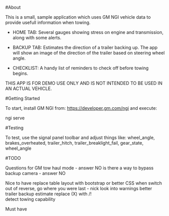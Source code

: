 #About

This is a small, sample application which uses GM NGI vehicle data to provide usefull information when towing.

* HOME TAB: Several gauges showing stress on engine and transmission, along with some alerts.

* BACKUP TAB: Estimates the direction of a trailer backing up. The app will show an image of the direction of the trailer based on steering wheel angle.

* CHECKLIST: A handy list of reminders to check off before towing begins.

THIS APP IS FOR DEMO USE ONLY AND IS NOT INTENDED TO BE USED IN AN ACTUAL VEHICLE.

#Getting Started

To start, install GM NGI from: https://developer.gm.com/ngi and execute:

ngi serve

#Testing

To test, use the signal panel toolbar and adjust things like: wheel_angle, brakes_overheated, trailer_hitch, trailer_breaklight_fail, gear_state, wheel_angle

#TODO

Questions for GM
  tow haul mode - answer NO
  is there a way to bypass backup camera - answer NO

Nice to have
  replace table layout with bootstrap or better CSS
  when switch out of reverse, go where you were last - nick
  look into warnings
  better trailer backup estimate
  replace (X) with /!\
  detect towing capability

Must have
